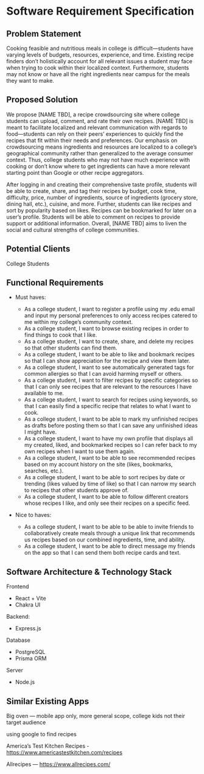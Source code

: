 # Software Requirement Specification

## Problem Statement

Cooking feasible and nutritious meals in college is difficult—students have varying levels of budgets, resources, experience, and time. Existing recipe finders don’t holistically account for all relevant issues a student may face when trying to cook within their localized context. Furthermore, students may not know or have all the right ingredients near campus for the meals they want to make. 


## Proposed Solution

We propose [NAME TBD], a recipe crowdsourcing site where college students can upload, comment, and rate their own recipes. [NAME TBD] is meant to facilitate localized and relevant communication with regards to food—students can rely on their peers’ experiences to quickly find the recipes that fit within their needs and preferences. Our emphasis on crowdsourcing means ingredients and resources are localized to a college’s geographical community rather than generalized to the average consumer context. Thus, college students who may not have much experience with cooking or don’t know where to get ingredients can have a more relevant starting point than Google or other recipe aggregators.

After logging in and creating their comprehensive taste profile, students will be able to create, share, and tag their recipes by budget, cook time, difficulty, price, number of ingredients, source of ingredients (grocery store, dining hall, etc.), cuisine, and more. Further, students can like recipes and sort by popularity based on likes. Recipes can be bookmarked for later on a user’s profile. Students will be able to comment on recipes to provide support or additional information. Overall, [NAME TBD] aims to liven the social and cultural strengths of college communities.


## Potential Clients

College Students


## Functional Requirements

- Must haves:
    - As a college student, I want to register a profile using my .edu email and input my personal preferences to only access recipes catered to me within my college’s community context.
    - As a college student, I want to browse existing recipes in order to find things to cook that I like.
    - As a college student, I want to create, share, and delete my recipes so that other students can find them.
    - As a college student, I want to be able to like and bookmark recipes so that I can show appreciation for the recipe and view them later.
    - As a college student, I want to see automatically generated tags for common allergies so that I can avoid harming myself or others.
    - As a college student, I want to filter recipes by specific categories so that I can only see recipes that are relevant to the resources I have available to me.
    - As a college student, I want to search for recipes using keywords, so that I can easily find a specific recipe that relates to what I want to cook.
    - As a college student, I want to be able to mark my unfinished recipes as drafts before posting them so that I can save any unfinished ideas I might have.
    - As a college student, I want to have my own profile that displays all my created, liked, and bookmarked recipes so I can refer back to my own recipes when I want to use them again.
    - As a college student, I want to be able to see recommended recipes based on my account history on the site (likes, bookmarks, searches, etc.).
    - As a college student, I want to be able to sort recipes by date or trending (likes valued by time of like) so that I can narrow my search to recipes that other students approve of.
    - As a college student, I want to be able to follow different creators whose recipes I like, and only see their recipes on a specific feed.
    
- Nice to haves:
    - As a college student, I want to be able to be able to invite friends to collaboratively create meals through a unique link that recommends us recipes based on our combined ingredients, time, and ability.
    - As a college student, I want to be able to direct message my friends on the app so that I can send them both recipe cards and text.


## Software Architecture & Technology Stack

Frontend

- React + Vite
- Chakra UI

Backend:

- Express.js

Database

- PostgreSQL
- Prisma ORM

Server

- Node.js


## Similar Existing Apps

Big oven — mobile app only, more general scope, college kids not their target audience

using google to find recipes

America’s Test Kitchen Recipes - https://www.americastestkitchen.com/recipes

Allrecipes — https://www.allrecipes.com/
